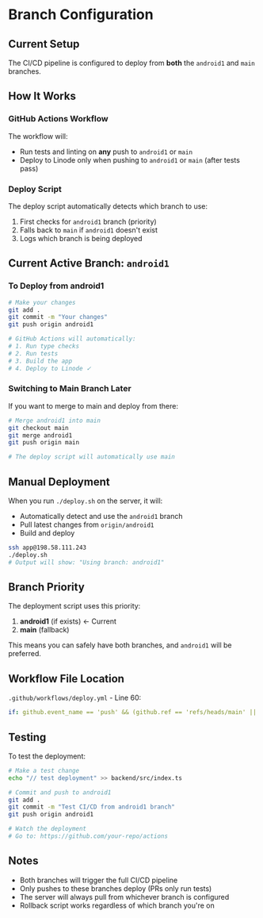 # Branch Configuration

## Current Setup

The CI/CD pipeline is configured to deploy from **both** the `android1` and `main` branches.

## How It Works

### GitHub Actions Workflow
The workflow will:
- Run tests and linting on **any** push to `android1` or `main`
- Deploy to Linode only when pushing to `android1` or `main` (after tests pass)

### Deploy Script
The deploy script automatically detects which branch to use:
1. First checks for `android1` branch (priority)
2. Falls back to `main` if `android1` doesn't exist
3. Logs which branch is being deployed

## Current Active Branch: `android1`

### To Deploy from android1
```bash
# Make your changes
git add .
git commit -m "Your changes"
git push origin android1

# GitHub Actions will automatically:
# 1. Run type checks
# 2. Run tests
# 3. Build the app
# 4. Deploy to Linode ✓
```

### Switching to Main Branch Later

If you want to merge to main and deploy from there:

```bash
# Merge android1 into main
git checkout main
git merge android1
git push origin main

# The deploy script will automatically use main
```

## Manual Deployment

When you run `./deploy.sh` on the server, it will:
- Automatically detect and use the `android1` branch
- Pull latest changes from `origin/android1`
- Build and deploy

```bash
ssh app@198.58.111.243
./deploy.sh
# Output will show: "Using branch: android1"
```

## Branch Priority

The deployment script uses this priority:
1. **android1** (if exists) ← Current
2. **main** (fallback)

This means you can safely have both branches, and `android1` will be preferred.

## Workflow File Location

`.github/workflows/deploy.yml` - Line 60:
```yaml
if: github.event_name == 'push' && (github.ref == 'refs/heads/main' || github.ref == 'refs/heads/android1')
```

## Testing

To test the deployment:

```bash
# Make a test change
echo "// test deployment" >> backend/src/index.ts

# Commit and push to android1
git add .
git commit -m "Test CI/CD from android1 branch"
git push origin android1

# Watch the deployment
# Go to: https://github.com/your-repo/actions
```

## Notes

- Both branches will trigger the full CI/CD pipeline
- Only pushes to these branches deploy (PRs only run tests)
- The server will always pull from whichever branch is configured
- Rollback script works regardless of which branch you're on
